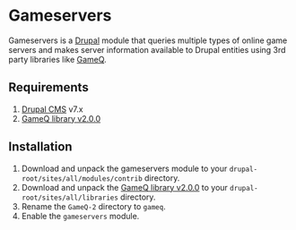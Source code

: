 # Gameservers
Gameservers is a [Drupal](https://www.drupal.org/) module that queries multiple types of online game servers and makes server information available to Drupal entities using 3rd party libraries like [GameQ](https://github.com/Austinb/GameQ).

## Requirements
1. [Drupal CMS](https://www.drupal.org/) v7.x
1. [GameQ library v2.0.0](https://github.com/Austinb/GameQ/releases/tag/v2.0.0)

## Installation
1. Download and unpack the gameservers module to your `drupal-root/sites/all/modules/contrib` directory.
2. Download and unpack the [GameQ library v2.0.0](https://github.com/Austinb/GameQ/releases/tag/v2.0.0) to your `drupal-root/sites/all/libraries` directory.
3. Rename the `GameQ-2` directory to `gameq`.
4. Enable the `gameservers` module.
